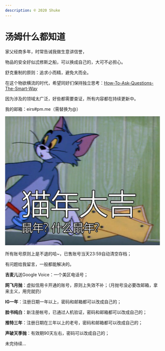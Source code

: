 ```yaml
---
description: © 2020 Shuke
---
```


# 汤姆什么都知道

家父经商多年，时常告诫我做生意讲信誉，

物品的安全好似忒修斯之船，可以换成自己的，大可不必担心。

舒克重制的原则：追求小而精，避免大而全。

在这个物欲横流的时代，希望同好们保持独立思考：[How-To-Ask-Questions-The-Smart-Way](https://github.com/ryanhanwu/How-To-Ask-Questions-The-Smart-Way)

因为涉及的领域太广泛，好些都需要查证，所有内容都在持续更新中。

我的邮箱：eirs\#pm.me（需替换为@）

![](.gitbook/assets/0081lv8bly1gb80zi562jj30g00dbjyo.jpg)

所有账号原则上是不退的哈~，已售账号当天23:59自动清空存档；

有问题给我留言，一般都能解决的。

**吉麦儿**送Google Voice：一个美区电话号；

**网飞月抛**：虚拟信用卡开通的账号，原则上失效不补；（月抛号没必要改邮箱，拿来主义，用完就扔）

**IG一年**：注册日期一年以上，密码和邮箱都可以改成自己的；

**脸书纯白**：新注册帐号，已通过人机验证，密码和邮箱都可以改成自己的；

**推特三年**：注册日期在三年以上的老号，密码和邮箱都可以改成自己的；

**声破天季抛**：有效期90天左右，密码可以改成自己的；

未完待续...

